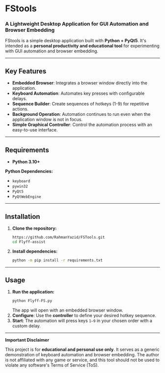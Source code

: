 # FStools

### A Lightweight Desktop Application for GUI Automation and Browser Embedding

FStools is a simple desktop application built with **Python + PyQt5**. It's intended as a **personal productivity and educational tool** for experimenting with GUI automation and browser embedding.

---

## Key Features

- **Embedded Browser**: Integrates a browser window directly into the application.
- **Keyboard Automation**: Automates key presses with configurable delays.
- **Sequence Builder**: Create sequences of hotkeys (1-9) for repetitive actions.
- **Background Operation**: Automation continues to run even when the application window is not in focus.
- **Simple Graphical Controller**: Control the automation process with an easy-to-use interface.

---

## Requirements

- **Python 3.10+**

**Python Dependencies:**

- `keyboard`
- `pywin32`
- `PyQt5`
- `PyQtWebEngine`

---

## Installation

1.  **Clone the repository:**
    ```bash
    https://github.com/RahmanYazid/FSTools.git
    cd Flyff-assist
    ```
2.  **Install dependencies:**
    ```bash
    python -m pip install -r requirements.txt
    ```

---

## Usage

1.  **Run the application:**
    ```bash
    python Flyff-FS.py
    ```
    The app will open with an embedded browser window.
2.  **Configure**: Use the **controller** to define your desired hotkey sequence.
3.  **Start**: The automation will press keys `1–9` in your chosen order with a custom delay.

---

**Important Disclaimer**

This project is for **educational and personal use only**. It serves as a generic demonstration of keyboard automation and browser embedding. The author is not affiliated with any game or service, and this tool should not be used to violate any software's Terms of Service (ToS).
